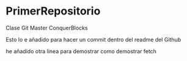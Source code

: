 # PrimerRepositorio
Clase Git Master ConquerBlocks

Esto lo e añadido para hacer un commit dentro del readme del Github

he añadido otra linea para demostrar como demostrar fetch
